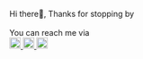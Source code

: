 



Hi there👋, Thanks for stopping by           
<br>
You can reach me via
<br>
  <a href="https://www.linkedin.com/in/saeed-shakuri-64a7b81aa/">
  <img src="https://user-images.githubusercontent.com/103886656/196713478-2f95c0a3-5259-4fc8-9a0a-318bc6b51657.png" width="20">
  </a>
   <a href="https://www.instagram.com/saeed_shakuri_m/">
  <img src="https://user-images.githubusercontent.com/103886656/196713633-2a52825d-b50d-4fbf-a453-96024020be71.png" width="20">
  </a>
   <a href="https://twitter.com/SaeedShakuri">
  <img src="https://user-images.githubusercontent.com/103886656/196714094-c15930f5-529e-4b87-bae9-799f79273625.png" width="20">
  </a>
  





